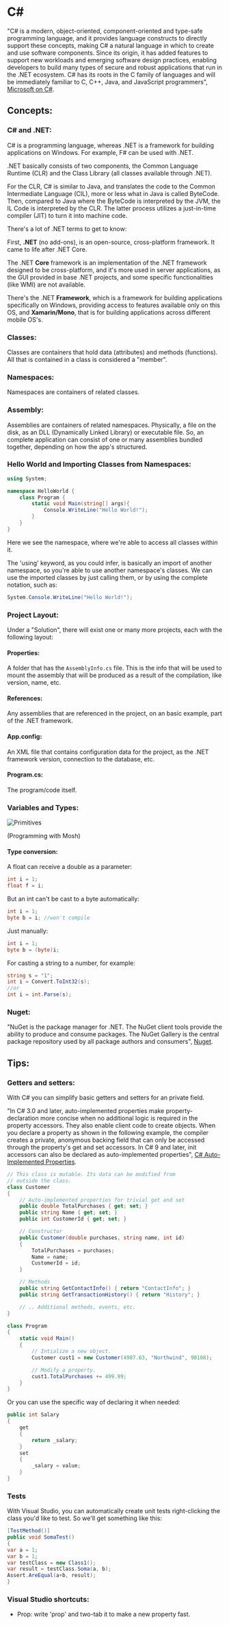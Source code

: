# C#

"C# is a modern, object-oriented, component-oriented and type-safe programming language, and it provides language constructs to directly support these concepts, making C# a natural language in which to create and use software components. Since its origin, it has added features to support new workloads and emerging software design practices, enabling developers to build many types of secure and robust applications that run in the .NET ecosystem. C# has its roots in the C family of languages and will be immediately familiar to C, C++, Java, and JavaScript programmers", [Microsoft on C#](https://docs.microsoft.com/en-us/dotnet/csharp/tour-of-csharp/).

## Concepts:

### C# and .NET:

C# is a programming language, whereas .NET is a framework for building applications on Windows. For example, F# can be used with .NET.

.NET basically consists of two components, the Common Language Runtime (CLR) and the Class Library (all classes available through .NET).

For the CLR, C# is similar to Java, and translates the code to the Common Intermediate Language (CIL), more or less what in Java is called ByteCode. Then, compared to Java where the ByteCode is interpreted by the JVM, the IL Code is interpreted by the CLR. The latter process utilizes a just-in-time compiler (JIT) to turn it into machine code.

There's a lot of .NET terms to get to know:

First, **.NET** (no add-ons), is an open-source, cross-platform framework. It came to life after .NET Core.

The .NET **Core** framework is an implementation of the .NET framework designed to be cross-platform, and it's more used in server applications, as the GUI provided in base .NET projects, and some specific functionalities (like WMI) are not available.

There's the .NET **Framework**, which is a framework for building applications specifically on Windows, providing access to features available only on this OS, and **Xamarin/Mono**, that is for building applications across different mobile OS's.

### Classes:

Classes are containers that hold data (attributes) and methods (functions). All that is contained in a class is considered a "member".

### Namespaces:

Namespaces are containers of related classes.

### Assembly:

Assemblies are containers of related namespaces. Physically, a file on the disk, as an DLL (Dynamically Linked Library) or executable file. So, an complete application can consist of one or many assemblies bundled together, depending on how the app's structured.

### Hello World and Importing Classes from Namespaces:

```C#
using System;

namespace HelloWorld {
    class Program {
        static void Main(string[] args){
            Console.WriteLine("Hello World!");
        }
    }
}
```

Here we see the namespace, where we're able to access all classes within it.

The 'using' keyword, as you could infer, is basically an import of another namespace, so you're able to use another namespace's classes. We can use the imported classes by just calling them, or by using the complete notation, such as:

```C#
System.Console.WriteLine("Hello World!");
```

### Project Layout:

Under a "Solution", there will exist one or many more projects, each with the following layout:

#### Properties:

A folder that has the `AssemblyInfo.cs` file. This is the info that will be used to mount the assembly that will be produced as a result of the compilation, like version, name, etc.

#### References:

Any assemblies that are referenced in the project, on an basic example, part of the .NET framework.

#### App.config:

An XML file that contains configuration data for the project, as the .NET framework version, connection to the database, etc.

#### Program.cs:

The program/code itself.

### Variables and Types:

![Primitives](./cSharpAssets/primitives.png?raw=true)

(Programming with Mosh)

#### Type conversion:

A float can receive a double as a parameter:

```c#
int i = 1;
float f = i;
```

But an int can't be cast to a byte automatically:

```c#
int i = 1;
byte b = i; //won't compile
```

Just manually:

```c#
int i = 1;
byte b = (byte)i;
```

For casting a string to a number, for example:

```c#
string s = "1";
int i = Convert.ToInt32(s);
//or
int i = int.Parse(s);
```

### Nuget:

"NuGet is the package manager for .NET. The NuGet client tools provide the ability to produce and consume packages. The NuGet Gallery is the central package repository used by all package authors and consumers", [Nuget](https://www.nuget.org/).

## Tips:

### Getters and setters:

With C# you can simplify basic getters and setters for an private field.

"In C# 3.0 and later, auto-implemented properties make property-declaration more concise when no additional logic is required in the property accessors. They also enable client code to create objects. When you declare a property as shown in the following example, the compiler creates a private, anonymous backing field that can only be accessed through the property's get and set accessors. In C# 9 and later, init accessors can also be declared as auto-implemented properties", [C# Auto-Implemented Properties](https://docs.microsoft.com/en-us/dotnet/csharp/programming-guide/classes-and-structs/auto-implemented-properties).

```c#
// This class is mutable. Its data can be modified from
// outside the class.
class Customer
{
    // Auto-implemented properties for trivial get and set
    public double TotalPurchases { get; set; }
    public string Name { get; set; }
    public int CustomerId { get; set; }

    // Constructor
    public Customer(double purchases, string name, int id)
    {
        TotalPurchases = purchases;
        Name = name;
        CustomerId = id;
    }

    // Methods
    public string GetContactInfo() { return "ContactInfo"; }
    public string GetTransactionHistory() { return "History"; }

    // .. Additional methods, events, etc.
}

class Program
{
    static void Main()
    {
        // Intialize a new object.
        Customer cust1 = new Customer(4987.63, "Northwind", 90108);

        // Modify a property.
        cust1.TotalPurchases += 499.99;
    }
}
```

Or you can use the specific way of declaring it when needed:

```C#
public int Salary  
{  
    get  
    {  
        return _salary;  
    }  
    set  
    {  
        _salary = value;  
    }  
} 
```

### Tests

With Visual Studio, you can automatically create unit tests right-clicking the class you'd like to test. So we'll get something like this:

```c#
[TestMethod()]
public void SomaTest()
{
var a = 1;
var b = 1;
var testClass = new Class1();
var result = testClass.Soma(a, b);
Assert.AreEqual(a+b, result);
}
```

### Visual Studio shortcuts:

- Prop: write 'prop' and two-tab it to make a new property fast.